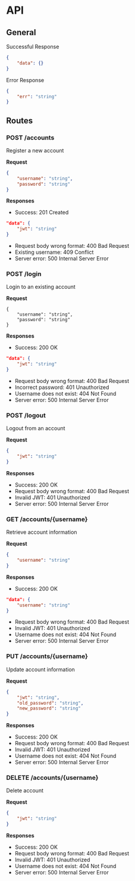 # API

## General

Successful Response 
```json
{
	"data": {}
}
```

Error Response
```json
{
	"err": "string"
}
```

## Routes

### POST /accounts
Register a new account

**Request**
```json
{
	"username": "string",
	"password": "string"
}
```

**Responses**
- Success: 201 Created
```json
"data": {
	"jwt": "string"
}
```
- Request body wrong format: 400 Bad Request
- Existing username: 409 Conflict
- Server error: 500 Internal Server Error

### POST /login
Login to an existing account

**Request**
```
{
	"username": "string",
	"password": "string"
}
```

**Responses**
- Success: 200 OK
```json
"data": {
	"jwt": "string"
}
```
- Request body wrong format: 400 Bad Request
- Incorrect password: 401 Unauthorized
- Username does not exist: 404 Not Found
- Server error: 500 Internal Server Error

### POST /logout
Logout from an account

**Request**
```json
{
	"jwt": "string"
}
```

**Responses**
- Success: 200 OK
- Request body wrong format: 400 Bad Request
- Invalid JWT: 401 Unauthorized
- Server error: 500 Internal Server Error

### GET /accounts/{username}
Retrieve account information

**Request**
```json
{
	"username": "string"
}
```

**Responses**
- Success: 200 OK
```json
"data": {
	"username": "string"
}
```
- Request body wrong format: 400 Bad Request
- Invalid JWT: 401 Unauthorized
- Username does not exist: 404 Not Found
- Server error: 500 Internal Server Error

### PUT /accounts/{username}
Update account information

**Request**
```json
{
    "jwt": "string",
	"old_password": "string",
    "new_password": "string"
}
```

**Responses**
- Success: 200 OK
- Request body wrong format: 400 Bad Request
- Invalid JWT: 401 Unauthorized
- Username does not exist: 404 Not Found
- Server error: 500 Internal Server Error

### DELETE /accounts/{username}
Delete account

**Request**
```json
{
    "jwt": "string"
}
```

**Responses**
- Success: 200 OK
- Request body wrong format: 400 Bad Request
- Invalid JWT: 401 Unauthorized
- Username does not exist: 404 Not Found
- Server error: 500 Internal Server Error
